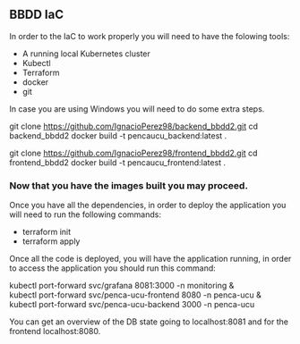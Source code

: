 ## BBDD IaC

In order to the IaC to work properly you will need to have the folowing tools:
- A running local Kubernetes cluster
- Kubectl
- Terraform
- docker
- git

In case you are using Windows you will need to do some extra steps.

git clone https://github.com/IgnacioPerez98/backend_bbdd2.git
cd backend_bbdd2
docker build -t pencaucu_backend:latest .


git clone https://github.com/IgnacioPerez98/frontend_bbdd2.git
cd frontend_bbdd2
docker build -t pencaucu_frontend:latest .

### Now that you have the images built you may proceed.

  Once you have all the dependencies, in order to deploy the application you will need to run the following commands:
  - terraform init
  - terraform apply
 
Once all the code is deployed, you will have the application running, in order to access the application you should run this command:

kubectl port-forward svc/grafana 8081:3000 -n monitoring & \
kubectl port-forward svc/penca-ucu-frontend 8080 -n penca-ucu & \
kubectl port-forward svc/penca-ucu-backend 3000 -n penca-ucu

You can get an overview of the DB state going to localhost:8081 and for the frontend localhost:8080.
